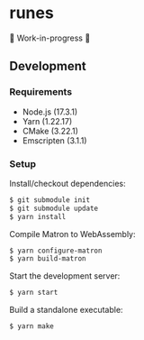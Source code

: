 # runes

🚧 Work-in-progress 🚧

## Development

### Requirements

- Node.js (17.3.1)
- Yarn (1.22.17)
- CMake (3.22.1)
- Emscripten (3.1.1)

### Setup

Install/checkout dependencies:

```bash
$ git submodule init
$ git submodule update
$ yarn install
```

Compile Matron to WebAssembly:

```bash
$ yarn configure-matron
$ yarn build-matron
```

Start the development server:

```bash
$ yarn start
```

Build a standalone executable:

```bash
$ yarn make
```
